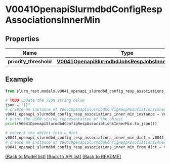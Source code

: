 # V0041OpenapiSlurmdbdConfigRespAssociationsInnerMin


## Properties

Name | Type | Description | Notes
------------ | ------------- | ------------- | -------------
**priority_threshold** | [**V0041OpenapiSlurmdbdJobsRespJobsInnerArrayTaskId**](V0041OpenapiSlurmdbdJobsRespJobsInnerArrayTaskId.md) |  | [optional] 

## Example

```python
from slurm_rest.models.v0041_openapi_slurmdbd_config_resp_associations_inner_min import V0041OpenapiSlurmdbdConfigRespAssociationsInnerMin

# TODO update the JSON string below
json = "{}"
# create an instance of V0041OpenapiSlurmdbdConfigRespAssociationsInnerMin from a JSON string
v0041_openapi_slurmdbd_config_resp_associations_inner_min_instance = V0041OpenapiSlurmdbdConfigRespAssociationsInnerMin.from_json(json)
# print the JSON string representation of the object
print(V0041OpenapiSlurmdbdConfigRespAssociationsInnerMin.to_json())

# convert the object into a dict
v0041_openapi_slurmdbd_config_resp_associations_inner_min_dict = v0041_openapi_slurmdbd_config_resp_associations_inner_min_instance.to_dict()
# create an instance of V0041OpenapiSlurmdbdConfigRespAssociationsInnerMin from a dict
v0041_openapi_slurmdbd_config_resp_associations_inner_min_from_dict = V0041OpenapiSlurmdbdConfigRespAssociationsInnerMin.from_dict(v0041_openapi_slurmdbd_config_resp_associations_inner_min_dict)
```
[[Back to Model list]](../README.md#documentation-for-models) [[Back to API list]](../README.md#documentation-for-api-endpoints) [[Back to README]](../README.md)


